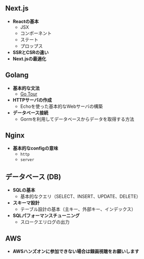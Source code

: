 ## Next.js
- **Reactの基本**
    - JSX
    - コンポーネント
    - ステート
    - プロップス
- **SSRとCSRの違い**
- **Next.jsの最適化**

## Golang
- **基本的な文法**
    - [Go Tour](https://go-tour-jp.appspot.com)
- **HTTPサーバの作成**
    - Echoを使った基本的なWebサーバの構築
- **データベース接続**
    - Gormを利用してデータベースからデータを取得する方法

## Nginx
- **基本的なconfigの意味**
    - `http`
    - `server`

## データベース (DB)
- **SQLの基本**
    - 基本的なクエリ（SELECT、INSERT、UPDATE、DELETE）
- **スキーマ設計**
    - テーブル設計の基本（主キー、外部キー、インデックス）
- **SQLパフォーマンスチューニング**
    - スロークエリログの出力

## AWS
- **AWSハンズオンに参加できない場合は録画視聴をお願いします**
